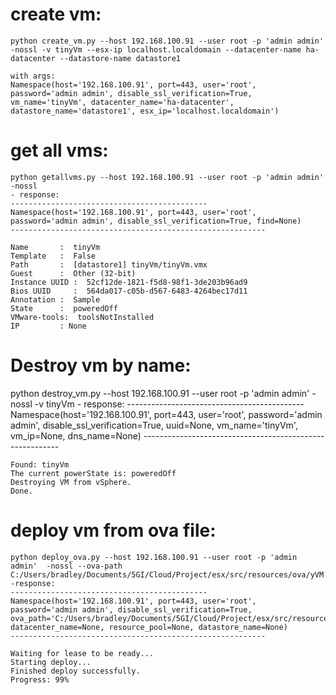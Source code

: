 # create vm:
    python create_vm.py --host 192.168.100.91 --user root -p 'admin admin'  -nossl -v tinyVm --esx-ip localhost.localdomain --datacenter-name ha-datacenter --datastore-name datastore1

    with args:
    Namespace(host='192.168.100.91', port=443, user='root', password='admin admin', disable_ssl_verification=True, vm_name='tinyVm', datacenter_name='ha-datacenter', datastore_name='datastore1', esx_ip='localhost.localdomain')

# get all vms:
    python getallvms.py --host 192.168.100.91 --user root -p 'admin admin'  -nossl
    - response:
    --------------------------------------------
    Namespace(host='192.168.100.91', port=443, user='root', password='admin admin', disable_ssl_verification=True, find=None)
    ---------------------------------------------------------

    Name       :  tinyVm
    Template   :  False
    Path       :  [datastore1] tinyVm/tinyVm.vmx
    Guest      :  Other (32-bit)
    Instance UUID :  52cf12de-1821-f5d8-98f1-3de203b96ad9
    Bios UUID     :  564da017-c05b-d567-6483-4264bec17d11
    Annotation :  Sample
    State      :  poweredOff
    VMware-tools:  toolsNotInstalled
    IP         : None

# Destroy vm by name:
python destroy_vm.py --host 192.168.100.91 --user root -p 'admin admin'  -nossl -v tinyVm
    - response:
    --------------------------------------------
    Namespace(host='192.168.100.91', port=443, user='root', password='admin admin', disable_ssl_verification=True, uuid=None, vm_name='tinyVm', vm_ip=None, dns_name=None)
    ---------------------------------------------------------

    Found: tinyVm
    The current powerState is: poweredOff
    Destroying VM from vSphere.
    Done.

# deploy vm from ova file:
    python deploy_ova.py --host 192.168.100.91 --user root -p 'admin admin'  -nossl --ova-path C:/Users/bradley/Documents/5GI/Cloud/Project/esx/src/resources/ova/yVM.ova
    -response:
    --------------------------------------------
    Namespace(host='192.168.100.91', port=443, user='root', password='admin admin', disable_ssl_verification=True, ova_path='C:/Users/bradley/Documents/5GI/Cloud/Project/esx/src/resources/ova/yVM.ova', datacenter_name=None, resource_pool=None, datastore_name=None)
    ---------------------------------------------------------

    Waiting for lease to be ready...
    Starting deploy...
    Finished deploy successfully.
    Progress: 99%